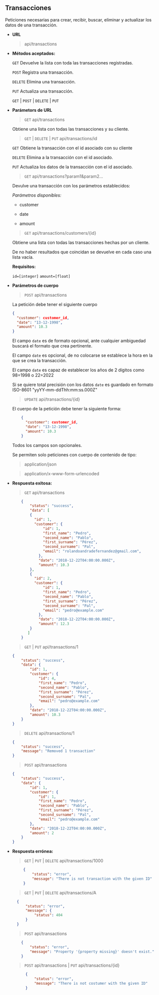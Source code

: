 **Transacciones**
----
  Peticiones necesarias para crear, recibir, buscar, eliminar y actualizar los datos de una transacción.

* **URL**

  >api/transactions
  
* **Métodos aceptados:**
  
  `GET` Devuelve la lista con toda las transacciones registradas.
  
  `POST` Registra una transacción.
  
  `DELETE` Elimina una transacción.
  
  `PUT` Actualiza una transacción.

  `GET` | `POST` | `DELETE` | `PUT`
  
*  **Parámetors de URL**

   >`GET` api/transactions
   
   Obtiene una lista con todas las transacciones y su cliente.
   
   >`GET` | `DELETE` | `PUT` api/transactions/id
   
   `GET` Obtiene la transacción con el id asociado con su cliente
   
   `DELETE` Elimina a la transacción con el id asociado.
   
   `PUT` Actualiza los datos de la transacción con el id asociado.
   
   >`GET` api/transactions?param1&param2...
   
   Devulve una transacción con los parámetros establecidos:
   
   _Parámetros disponibles:_
   
   - customer
   
   - date
   
   - amount
   
   >`GET` api/transactions/customers/{id}
   
   Obtiene una lista con todas las transacciones hechas por un cliente.
   
   De no haber resultados que coincidan se devuelve en cada caso una lista vacía.
 
   **Requisitos:**
 
   `id=[integer]`
   `amount=[float]`

* **Parámetros de cuerpo**

    >`POST` api/transactions
    
    La petición debe tener el siguiente cuerpo
    
    ```json
    {
      "customer": customer_id,
      "date": "13-12-1998",
      "amount": 10.3
    }
    ```
    
    El campo ``date`` es de formato opcional, ante cualquier ambiguedad buscará el formato que crea pertinente.
    
    El campo ``date`` es opcional, de no colocarse se establece la hora en la que se crea la transacción.
    
    El campo ``date`` es capaz de establecer los años de 2 dígitos como 98=1998 o 22=2022
    
    Si se quiere total precisión con los datos ``date`` es guardado en formato ISO-8601 "yyYY-mm-ddThh:mm:ss.000Z"
    
    >`UPDATE` api/transactions/{id}
    
    El cuerpo de la petición debe tener la siguiente forma:
    
    ```json
        {
          "customer": customer_id,
          "date": "13-12-1998",
          "amount": 10.3
        }
    ```
    
    Todos los campos son opcionales.
    
    Se permiten solo peticiones con cuerpo de contenido de tipo:
        
    >application/json
        
    >application/x-www-form-urlencoded
        
    
* **Respuesta exitosa:**
  
    >`GET` api/transactions
    
    ```json
        {
            "status": "success",
            "data": [
            {
              "id": 1,
              "customer": {
                  "id": 1,
                  "first_name": "Pedro",
                  "second_name": "Pablo",
                  "first_surname": "Pérez",
                  "second_surname": "Pal",
                  "email": "rolandoandradefernandez@gmail.com",
                },
                "date": "2018-12-22T04:00:00.000Z",
                "amount": 10.3
            },
            {
              "id": 2,
              "customer": {
                  "id": 1,
                  "first_name": "Pedro",
                  "second_name": "Pablo",
                  "first_surname": "Pérez",
                  "second_surname": "Pal",
                  "email": "pedro@example.com"
                },
                "date": "2018-12-22T04:00:00.000Z",
                "amount": 12.3
            }
           ]
        }
    ```
    
     >`GET` | `PUT` api/transactions/1
  
    ```json
    {
        "status": "success",
        "data": {
            "id": 1,
            "customer": {
                "id": 4,
                "first_name": "Pedro",
                "second_name": "Pablo",
                "first_surname": "Pérez",
                "second_surname": "Pal",
                "email": "pedro@example.com"
            },
            "date": "2018-12-22T04:00:00.000Z",
            "amount": 10.3
        }
    }
    ```
    
    >`DELETE` api/transactions/1
      
     ```json
     {
         "status": "success",
         "message": "Removed 1 transaction"
     }
     ```
    
    >`POST` api/transactions
      
     ```json
     {
         "status": "success",
         "data": {
             "id": 1,
             "customer": {
                 "id": 1,
                 "first_name": "Pedro",
                 "second_name": "Pablo",
                 "first_surname": "Pérez",
                 "second_surname": "Pal",
                 "email": "pedro@example.com"
             },
             "date": "2018-12-22T04:00:00.000Z",
             "amount": 2
         }
     }
     ```
 
* **Respuesta errónea:**

  >`GET` | `PUT` | `DELETE` api/transactions/1000

  ```json
       {
           "status": "error",
           "message": "There is not transaction with the given ID"
       }
  ```
        
  >`GET` | `PUT` | `DELETE` api/transactions/A

  ```json
    {
        "status": "error",
        "message": {
            "status": 404
        }
    }
  ```
  
  >`POST` api/transactions
  
  ```json
      {
          "status": "error",
          "message": "Property '{property missing}' doesn't exist."
      }
  ```
  
  >`POST` api/transactions | `PUT` api/transactions/{id}
  
  ```json
        {
            "status": "error",
            "message": "There is not costumer with the given ID"
        }
    ```